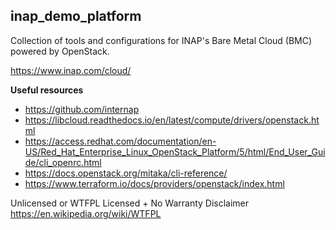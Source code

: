 ## inap_demo_platform

Collection of tools and configurations for INAP's Bare Metal Cloud (BMC) powered by OpenStack.

https://www.inap.com/cloud/

**Useful resources**
* https://github.com/internap
* https://libcloud.readthedocs.io/en/latest/compute/drivers/openstack.html
* https://access.redhat.com/documentation/en-US/Red_Hat_Enterprise_Linux_OpenStack_Platform/5/html/End_User_Guide/cli_openrc.html
* https://docs.openstack.org/mitaka/cli-reference/
* https://www.terraform.io/docs/providers/openstack/index.html

Unlicensed or WTFPL Licensed + No Warranty Disclaimer
https://en.wikipedia.org/wiki/WTFPL
